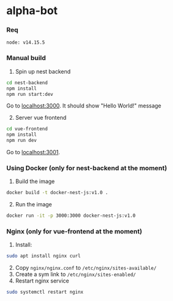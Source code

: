 # alpha-bot

### Req
```
node: v14.15.5
```

### Manual build

1. Spin up nest backend
  ```sh
  cd nest-backend
  npm install
  npm run start:dev
  ```
  Go to [localhost:3000](localhost:3000). It should show "Hello World!" message

2. Server vue frontend
  ```sh
  cd vue-frontend
  npm install
  npm run dev
  ```
  Go to [localhost:3001](localhost:3001).

### Using Docker (only for nest-backend at the moment)
1. Build the image
  ```sh
  docker build -t docker-nest-js:v1.0 .
  ```
2. Run the image
  ```sh
  docker run -it -p 3000:3000 docker-nest-js:v1.0
  ```

### Nginx  (only for vue-frontend at the moment)
1. Install:
  ```sh
  sudo apt install nginx curl
  ```
2. Copy `nginx/nginx.conf` to `/etc/nginx/sites-available/`
3. Create a sym link to `/etc/nginx/sites-enabled/`
4. Restart nginx service
  ```sh
  sudo systemctl restart nginx
  ```
